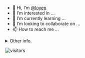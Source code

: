- 👋 Hi, I’m [@loyep](https://github.com/loyep)
- 👀 I’m interested in ...
- 🌱 I’m currently learning ...
- 💞️ I’m looking to collaborate on ...
- 📫 How to reach me ...

<details>
  <summary>Other info.</summary>
  <br>

<!--START_SECTION:waka-->

```text
Vue.js       9 hrs 52 mins   ███████████████████░░░░░░   75.61 %
TypeScript   2 hrs 18 mins   ████▒░░░░░░░░░░░░░░░░░░░░   17.61 %
JavaScript   30 mins         █░░░░░░░░░░░░░░░░░░░░░░░░   03.89 %
HTML         13 mins         ▒░░░░░░░░░░░░░░░░░░░░░░░░   01.71 %
JSON         4 mins          ░░░░░░░░░░░░░░░░░░░░░░░░░   00.53 %
```

<!--END_SECTION:waka-->

</details>

![visitors](https://visitor-badge.glitch.me/badge?page_id=loyep.loyep)

